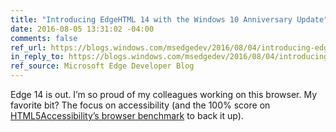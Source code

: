 ```yaml
---
title: "Introducing EdgeHTML 14 with the Windows 10 Anniversary Update"
date: 2016-08-05 13:31:02 -04:00
comments: false
ref_url: https://blogs.windows.com/msedgedev/2016/08/04/introducing-edgehtml-14/
in_reply_to: https://blogs.windows.com/msedgedev/2016/08/04/introducing-edgehtml-14/
ref_source: Microsoft Edge Developer Blog
---
```


Edge 14 is out. I’m so proud of my colleagues working on this browser. My favorite bit? The focus on accessibility (and the 100% score on [HTML5Accessibility’s browser benchmark](http://html5accessibility.com/) to back it up).